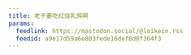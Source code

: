 ```yaml
---
title: 老子要吃红烧乳鸽啊
params:
  feedlink: https://mastodon.social/@loikein.rss
  feedid: a9e17d59a6e803fede16def8d0f364f3
---
```

